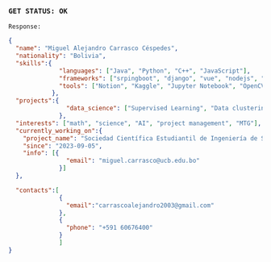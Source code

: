 ### `GET STATUS: OK`

`Response:`

```json
{
  "name": "Miguel Alejandro Carrasco Céspedes",
  "nationality": "Bolivia",
  "skills":{
              "languages": ["Java", "Python", "C++", "JavaScript"],
              "frameworks": ["srpingboot", "django", "vue", "nodejs", "bootstrap"],
              "tools": ["Notion", "Kaggle", "Jupyter Notebook", "OpenCV"]
            },
  "projects":{
                "data_science": ["Supervised Learning", "Data clustering", "NLP", "Computer Vision"]
              },
  "interests": ["math", "science", "AI", "project management", "MTG"],
  "currently_working_on":{
    "project_name": "Sociedad Científica Estudiantil de Ingeniería de Sistemas - UCB La Paz",
    "since": "2023-09-05",
    "info": [{
                "email": "miguel.carrasco@ucb.edu.bo"
              }]
  },

  "contacts":[
              {
                "email":"carrascoalejandro2003@gmail.com"
              },
              {
                "phone": "+591 60676400"
              }
              ]
}
```

<!--
**CarrascoAlejandro/CarrascoAlejandro** is a ✨ _special_ ✨ repository because its `README.md` (this file) appears on your GitHub profile.

Here are some ideas to get you started:

- 🔭 I’m currently working on ...
- 🌱 I’m currently learning ...
- 👯 I’m looking to collaborate on ...
- 🤔 I’m looking for help with ...
- 💬 Ask me about ...
- 📫 How to reach me: ...
- 😄 Pronouns: ...
- ⚡ Fun fact: ...
-->
